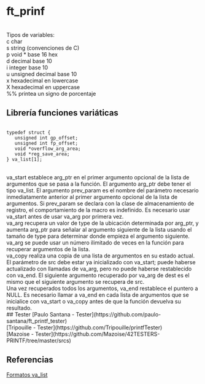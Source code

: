 # ft_prinf
 <br/>
Tipos de variables:  <br/>
c char <br/>
s string (convenciones de C)  <br/>
p void *  base 16 hex  <br/>
d decimal base 10 <br/>
i integer base 10 <br/>
u unsigned decimal base 10 <br/>
x hexadecimal en lowercase <br/>
X hexadecimal en uppercase <br/>
%% printea un signo de porcentaje <br/>

## Librería funciones variáticas
```# include <stdarg.h>

typedef struct {
   unsigned int gp_offset;
   unsigned int fp_offset;
   void *overflow_arg_area;
   void *reg_save_area;
} va_list[1];
```
 <br/>
va_start establece arg_ptr en el primer argumento opcional de la lista de argumentos que se pasa a la función. El argumento arg_ptr debe tener el tipo va_list. El argumento prev_param es el nombre del parámetro necesario inmediatamente anterior al primer argumento opcional de la lista de argumentos. Si prev_param se declara con la clase de almacenamiento de registro, el comportamiento de la macro es indefinido. Es necesario usar va_start antes de usar va_arg por primera vez.
 <br/>
va_arg recupera un valor de type de la ubicación determinada por arg_ptr, y aumenta arg_ptr para señalar al argumento siguiente de la lista usando el tamaño de type para determinar donde empieza el argumento siguiente. va_arg se puede usar un número ilimitado de veces en la función para recuperar argumentos de la lista.
 <br/>
va_copy realiza una copia de una lista de argumentos en su estado actual. El parámetro de src debe estar ya inicializado con va_start; puede haberse actualizado con llamadas de va_arg, pero no puede haberse restablecido con va_end. El siguiente argumento recuperado por va_arg de dest es el mismo que el siguiente argumento se recupera de src.
 <br/>
Una vez recuperados todos los argumentos, va_end restablece el puntero a NULL. Es necesario llamar a va_end en cada lista de argumentos que se inicialice con va_start o va_copy antes de que la función devuelva su resultado.
 <br/>
## Tester
[Paulo Santana - Tester](https://github.com/paulo-santana/ft_printf_tester)            <br/>
[Tripouille    - Tester](https://github.com/Tripouille/printfTester)                   <br/>
[Mazoise       - Tester](https://github.com/Mazoise/42TESTERS-PRINTF/tree/master/srcs) <br/>

## Referencias
[Formatos va_list](https://stackoverflow.com/questions/4958384/what-is-the-format-of-the-x86-64-va-list-structure#:~:text=The%20va_list%20type%20is%20an,is%20given%20in%20%EF%AC%81gure%203.34)        <br/>

